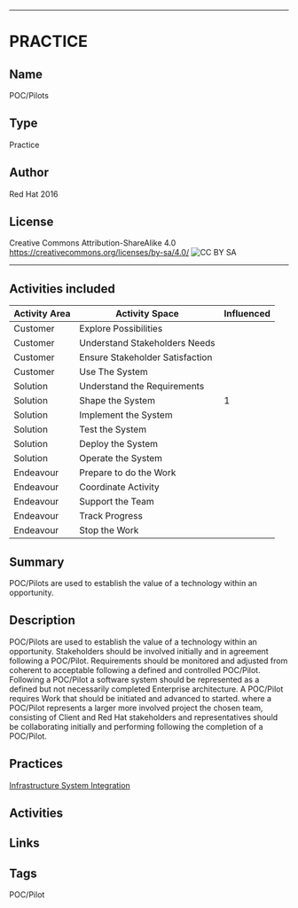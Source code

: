 ----------
# PRACTICE
## Name
POC/Pilots
## Type
Practice
## Author
Red Hat 2016
## License
Creative Commons Attribution-ShareAlike 4.0
https://creativecommons.org/licenses/by-sa/4.0/
![CC BY SA](https://licensebuttons.net/l/by-sa/3.0/88x31.png)

----------

## Activities included
| Activity Area | Activity Space | Influenced |
|---------------|----------------|------------|
|Customer|Explore Possibilities||
|Customer|Understand Stakeholders Needs||
|Customer|Ensure Stakeholder Satisfaction||
|Customer|Use The System||
|Solution|Understand the Requirements||
|Solution|Shape the System|1|
|Solution|Implement the System||
|Solution|Test the System||
|Solution|Deploy the System||
|Solution|Operate the System||
|Endeavour|Prepare to do the Work||
|Endeavour|Coordinate Activity||
|Endeavour|Support the Team||
|Endeavour|Track Progress||
|Endeavour|Stop the Work||


## Summary
POC/Pilots are used to establish the value of a technology within an opportunity.     

## Description
POC/Pilots are used to establish the value of a technology within an opportunity. Stakeholders should be involved initially and in agreement following a POC/Pilot. Requirements should be monitored and adjusted from coherent to acceptable following a defined and controlled POC/Pilot. Following a POC/Pilot a software system should be represented as a defined but not necessarily completed Enterprise architecture. A POC/Pilot requires Work that should be initiated and advanced to started. where a POC/Pilot represents a larger more involved project the chosen team, consisting of Client and Red Hat stakeholders and representatives should be collaborating initially and performing following the completion of a POC/Pilot.

## Practices
[Infrastructure System Integration](https://github.com/SEMAT-Exists-Org/content-practices/blob/master/infrastructure-system-integration.md)


## Activities


## Links

## Tags
POC/Pilot

